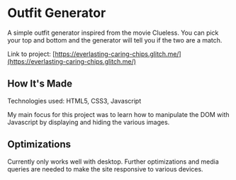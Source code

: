 # Outfit Generator
A simple outfit generator inspired from the movie Clueless. You can pick your top and bottom and the generator will tell you if the two are a match.

Link to project: [https://everlasting-caring-chips.glitch.me/](https://everlasting-caring-chips.glitch.me/)

## How It's Made
Technologies used: HTML5, CSS3, Javascript

My main focus for this project was to learn how to manipulate the DOM with Javascript by displaying and hiding the various images.

## Optimizations
Currently only works well with desktop. Further optimizations and media queries are needed to make the site responsive to various devices.